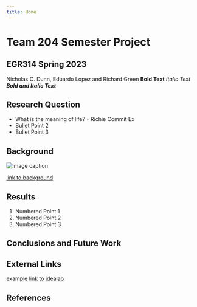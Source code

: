 ```yaml
---
title: Home
---
```


# Team 204 Semester Project

## EGR314 Spring 2023


Nicholas C. Dunn, Eduardo Lopez and Richard Green
**Bold Text**
_Italic Text_
**_Bold and Italic Text_** 


## Research Question

* What is the meaning of life? - Richie Commit Ex
* Bullet Point 2
* Bullet Point 3

## Background

![image caption](https://idealab.asu.edu/assets/images/research/jumper1.png)

[link to background](/background)

## Results

1. Numbered Point 1
1. Numbered Point 2
1. Numbered Point 3

## Conclusions and Future Work

## External Links

[example link to idealab](https://idealab.asu.edu)


## References
